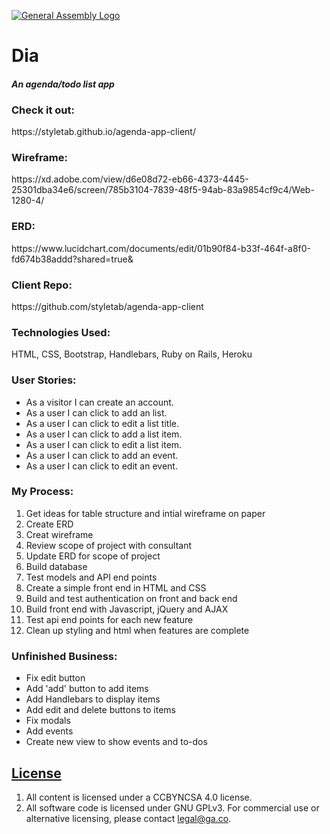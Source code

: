 [![General Assembly Logo](https://camo.githubusercontent.com/1a91b05b8f4d44b5bbfb83abac2b0996d8e26c92/687474703a2f2f692e696d6775722e636f6d2f6b6538555354712e706e67)](https://generalassemb.ly/education/web-development-immersive)

# Dia
<h4><i>An agenda/todo list app</i></h4>

<h3>Check it out:</h3> https://styletab.github.io/agenda-app-client/

<h3>Wireframe:</h3>https://xd.adobe.com/view/d6e08d72-eb66-4373-4445-25301dba34e6/screen/785b3104-7839-48f5-94ab-83a9854cf9c4/Web-1280-4/

<h3>ERD:</h3>
https://www.lucidchart.com/documents/edit/01b90f84-b33f-464f-a8f0-fd674b38addd?shared=true&

<h3>Client Repo:</h3> https://github.com/styletab/agenda-app-client

<h3>Technologies Used:</h3>HTML, CSS, Bootstrap, Handlebars, Ruby on Rails, Heroku

<h3>User Stories:</h3>
<ul>
<li>As a visitor I can create an account.</li>
<li>As a user I can click to add an list.</li>
<li>As a user I can click to edit a list title.</li>
<li>As a user I can click to add a list item.</li>
<li>As a user I can click to edit a list item.</li>
<li>As a user I can click to add an event.</li>
<li>As a user I can click to edit an event.</li>
</ul>

<h3>My Process:</h3>
<ol>
<li>Get ideas for table structure and intial wireframe on paper</li>
<li>Create ERD</li>
<li>Creat wireframe</li>
<li>Review scope of project with consultant</li>
<li>Update ERD for scope of project</li>
<li>Build database</li>
<li>Test models and API end points</li>
<li>Create a simple front end in HTML and CSS</li>
<li>Build and test authentication on front and back end </li>
<li>Build front end with Javascript, jQuery and AJAX</li>
<li>Test api end points for each new feature</li>
<li>Clean up styling and html when features are complete</li>

</ol>

<h3>Unfinished Business:</h3>
<ul>
<li>Fix edit button</li>
<li>Add 'add' button to add items</li>
<li>Add Handlebars to display items</li>
<li>Add edit and delete buttons to items</li>
<li>Fix modals</li>
<li>Add events</li>
<li>Create new view to show events and to-dos</li>

</ul>





## [License](LICENSE)

1.  All content is licensed under a CC­BY­NC­SA 4.0 license.
1.  All software code is licensed under GNU GPLv3. For commercial use or
    alternative licensing, please contact legal@ga.co.
